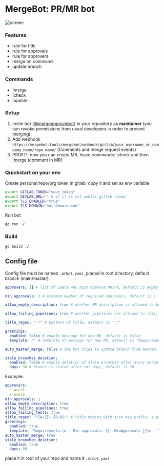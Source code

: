 # MergeBot: PR/MR bot

![screen](screen.webp)

### Features
- rule for title
- rule for approvals
- rule for approvers
- merge on command
- update branch


### Commands
- !merge
- !check
- !update

### Setup 
1. Invite bot ([@mergeapprovebot](https://gitlab.com/mergeapprovebot)) in your repository as **maintainer** (you can revoke permissions from usual developers in order to prevent merging)
2. Add webhook `https://mergebot.tools/mergebot/webhook/gitlab/your_username_or_company_name/repo-name/` (Comments and merge request events)
3. PROFIT: now you can create MR, leave commands: !check and then !merge (comment in MR)

### Quickstart on your env

Create personal/repo/org token in gitlab, copy it and set as env variable
```bash
export GITLAB_TOKEN="your_token"
export GITLAB_URL="" # if it is not public gitlab cloud
export TLS_ENABLED="true"
export TLS_DOMAIN="bot.domain.com"
```

Run bot
```
go run ./
```

### Build
```
go build ./
```



## Config file

Config file must be named `.mrbot.yaml`, placed in root directory, default branch (main/master)

```yaml
approvers: [] # list of users who must approve MR/PR, default is empty ([])

min_approvals: 1 # minimum number of required approvals, default is 1

allow_empty_description: true # whether MR description is allowed to be empty or not, default is true

allow_failing_pipelines: true # whether pipelines are allowed to fail, default is true

title_regex: ".*" # pattern of title, default is ".*"

greetings:
  enabled: false # enable message for new MR, default is false
  template: "" # template of message for new MR, default is "Requirements:\n - Min approvals: {{ .MinApprovals }}\n - Title regex: {{ .TitleRegex }}\n\nOnce you've done, send **!merge** command and i will merge it!"

auto_master_merge: false # the bot tries to update branch from master, default is false

stale_branches_deletion:
  enabled: false # enable deletion of stale branches after every merge, default is false
  days: 90 # branch is staled after int days, default is 90
```

Example:

```yaml
approvers:
  - user1
  - user2
min_approvals: 1
allow_empty_description: true
allow_failing_pipelines: true
allow_failing_tests: true
title_regex: "^[A-Z]+-[0-9]+" # title begins with jira key prefix, e.g. SCO-123 My cool Title
greetings:
  enabled: true
  template: "Requirements:\n - Min approvals: {{ .MinApprovals }}\n - Title regex: {{ .TitleRegex }}\n\nOnce you've done, send **!merge** command and i will merge it!"
auto_master_merge: true
stale_branches_deletion:
  enabled: true
  days: 90
```

place it in root of your repo and name it `.mrbot.yaml`
